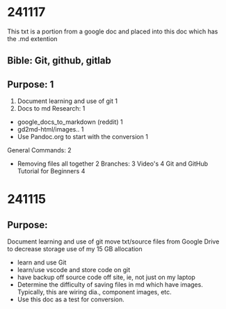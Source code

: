# 241117
 This txt is a portion from a google doc and placed into this doc which has the .md extention

## Bible: Git, github, gitlab

## Purpose:	1
1. Document learning and use of git	1
1. Docs to md Research:	1
- google_docs_to_markdown (reddit)	1
- gd2md-html/images..	1
- Use Pandoc.org to start with the conversion	1

General Commands:	2
- Removing files all together	2
Branches:	3
Video's	4
Git and GitHub Tutorial for Beginners	4

# 241115
## Purpose:
Document learning and use of git
move txt/source files from Google Drive to decrease storage use of my 15 GB allocation
- learn and use Git
- learn/use vscode and store code on git
- have backup off source code off site, ie, not just on my laptop
- Determine the difficulty of saving files in md which have images.  Typically, this are wiring dia.,
component images, etc.
- Use this doc as a test for conversion.

<!-- 
https://docs.github.com/en/get-started/writing-on-github/getting-started-with-writing-and-formatting-on-github/basic-writing-and-formatting-syntax#hiding-content-with-comments

see also https://gist.github.com/jonikarppinen/47dc8c1d7ab7e911f4c9?permalink_comment_id=4272770#gistcomment-4272770

-->

